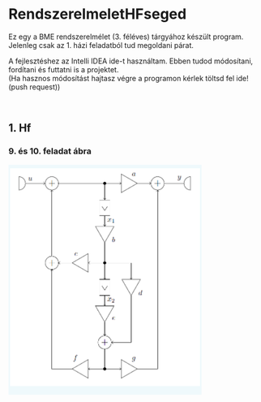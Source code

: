 # RendszerelmeletHFseged

Ez egy a BME rendszerelmélet (3. féléves) tárgyához készült program. <br>
Jelenleg csak az 1. házi feladatból tud megoldani párat.


A fejlesztéshez az Intelli IDEA ide-t használtam. Ebben tudod módosítani, fordítani és futtatni is a projektet. <br>
(Ha hasznos módosítást hajtasz végre a programon kérlek töltsd fel ide! (push request))

<br>

## 1. Hf
### 9. és 10. feladat ábra
![img.png](img.png)
